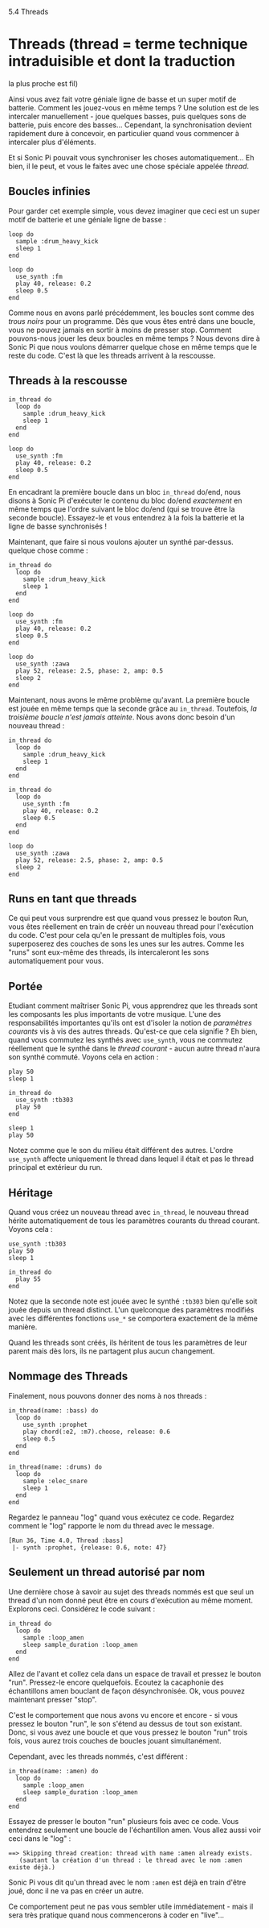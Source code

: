 5.4 Threads

# Threads (thread = terme technique intraduisible et dont la traduction 
la plus proche est fil)

Ainsi vous avez fait votre géniale ligne de basse et un super motif de 
batterie. Comment les jouez-vous en même temps ? Une solution est de 
les intercaler manuellement - joue quelques basses, puis quelques sons de 
batterie, puis encore des basses... Cependant, la synchronisation 
devient rapidement dure à concevoir, en particulier quand vous 
commencer à intercaler plus d'éléments.

Et si Sonic Pi pouvait vous synchroniser les choses automatiquement... 
Eh bien, il le peut, et vous le faites avec une chose spéciale appelée 
*thread*.

## Boucles infinies

Pour garder cet exemple simple, vous devez imaginer que ceci est un 
super motif de batterie et une géniale ligne de basse :

```
loop do
  sample :drum_heavy_kick
  sleep 1
end

loop do
  use_synth :fm
  play 40, release: 0.2
  sleep 0.5
end
```

Comme nous en avons parlé précédemment, les boucles sont comme des 
*trous noirs* pour un programme. Dès que vous êtes entré dans une 
boucle, vous ne pouvez jamais en sortir à moins de presser stop. 
Comment pouvons-nous jouer les deux boucles en même temps ? Nous devons 
dire à Sonic Pi que nous voulons démarrer quelque chose en même temps 
que le reste du code. C'est là que les threads arrivent à la rescousse.

## Threads à la rescousse

```
in_thread do
  loop do
    sample :drum_heavy_kick
    sleep 1
  end
end

loop do
  use_synth :fm
  play 40, release: 0.2
  sleep 0.5
end
```

En encadrant la première boucle dans un bloc `in_thread` do/end, nous 
disons à Sonic Pi d'exécuter le contenu du bloc do/end *exactement* 
en même temps que l'ordre suivant le bloc do/end (qui se trouve être 
la seconde boucle). Essayez-le et vous entendrez à la fois la batterie 
et la ligne de basse synchronisés !

Maintenant, que faire si nous voulons ajouter un synthé par-dessus. 
quelque chose comme :

```
in_thread do
  loop do
    sample :drum_heavy_kick
    sleep 1
  end
end

loop do
  use_synth :fm
  play 40, release: 0.2
  sleep 0.5
end

loop do
  use_synth :zawa
  play 52, release: 2.5, phase: 2, amp: 0.5
  sleep 2
end
```

Maintenant, nous avons le même problème qu'avant. La première boucle 
est jouée en même temps que la seconde grâce au `in_thread`. 
Toutefois, *la troisième boucle n'est jamais atteinte*. Nous avons donc 
besoin d'un nouveau thread :

```
in_thread do
  loop do
    sample :drum_heavy_kick
    sleep 1
  end
end

in_thread do
  loop do
    use_synth :fm
    play 40, release: 0.2
    sleep 0.5
  end
end

loop do
  use_synth :zawa
  play 52, release: 2.5, phase: 2, amp: 0.5
  sleep 2
end
```

## Runs en tant que threads

Ce qui peut vous surprendre est que quand vous pressez le bouton Run, 
vous êtes réellement en train de créér un nouveau thread pour 
l'exécution du code. C'est pour cela qu'en le pressant de 
multiples fois, vous superposerez des couches de sons les unes sur les 
autres. Comme les "runs" sont eux-même des threads, ils intercaleront 
les sons automatiquement pour vous.

## Portée

Etudiant comment maîtriser Sonic Pi, vous apprendrez que les threads 
sont les composants les plus importants de votre musique. 
L'une des responsabilités importantes qu'ils ont est d'isoler la notion 
de *paramètres courants* vis à vis des autres threads. Qu'est-ce que 
cela signifie ? Eh bien, quand vous commutez les synthés avec `use_synth`, 
vous ne commutez réellement que le synthé dans le *thread courant* - 
aucun autre thread n'aura son synthé commuté. Voyons cela en action :

```
play 50
sleep 1

in_thread do
  use_synth :tb303
  play 50
end

sleep 1
play 50

```

Notez comme que le son du milieu était différent des autres. L'ordre 
`use_synth` affecte uniquement le thread dans lequel il était et pas le 
thread principal et extérieur du run.

## Héritage 

Quand vous créez un nouveau thread avec `in_thread`, le nouveau thread 
hérite automatiquement de tous les paramètres courants du thread 
courant. Voyons cela :

```
use_synth :tb303
play 50
sleep 1

in_thread do
  play 55
end
```

Notez que la seconde note est jouée avec le synthé `:tb303` bien 
qu'elle soit jouée depuis un thread distinct. L'un quelconque des 
paramètres modifiés avec les différentes fonctions `use_*` se 
comportera exactement de la même manière.

Quand les threads sont créés, ils héritent de tous les paramètres de 
leur parent mais dès lors, ils ne partagent plus aucun changement.

## Nommage des Threads

Finalement, nous pouvons donner des noms à nos threads :

```
in_thread(name: :bass) do
  loop do
    use_synth :prophet
    play chord(:e2, :m7).choose, release: 0.6
    sleep 0.5
  end
end

in_thread(name: :drums) do
  loop do
    sample :elec_snare
    sleep 1
  end
end
```

Regardez le panneau "log" quand vous exécutez ce code. Regardez comment 
le "log" rapporte le nom du thread avec le message.

```
[Run 36, Time 4.0, Thread :bass]
 |- synth :prophet, {release: 0.6, note: 47}
```

## Seulement un thread autorisé par nom

Une dernière chose à savoir au sujet des threads nommés est que 
seul un thread d'un nom donné peut être en cours d'exécution au 
même moment. Explorons ceci. Considérez le code suivant :

```
in_thread do
  loop do
    sample :loop_amen
    sleep sample_duration :loop_amen
  end
end
```

Allez de l'avant et collez cela dans un espace de travail et pressez le 
bouton "run". Pressez-le encore quelquefois. Ecoutez la cacaphonie des 
échantillons amen bouclant de façon désynchronisée. Ok, vous pouvez 
maintenant presser "stop".

C'est le comportement que nous avons vu encore et encore - si vous 
pressez le bouton "run", le son s'étend au dessus de tout son existant. 
Donc, si vous avez une boucle et que vous pressez le bouton "run" trois 
fois, vous aurez trois couches de boucles jouant simultanément. 

Cependant, avec les threads nommés, c'est différent :

```
in_thread(name: :amen) do
  loop do
    sample :loop_amen
    sleep sample_duration :loop_amen
  end
end
```

Essayez de presser le bouton "run" plusieurs fois avec ce code. Vous 
entendrez seulement une boucle de l'échantillon amen. Vous allez aussi 
voir ceci dans le "log" :

```
==> Skipping thread creation: thread with name :amen already exists.
   (sautant la création d'un thread : le thread avec le nom :amen existe déjà.)
```

Sonic Pi vous dit qu'un thread avec le nom `:amen` est déjà en train 
d'être joué, donc il ne va pas en créer un autre.

Ce comportement peut ne pas vous sembler utile immédiatement - mais il 
sera très pratique quand nous commencerons à coder en "live"...
